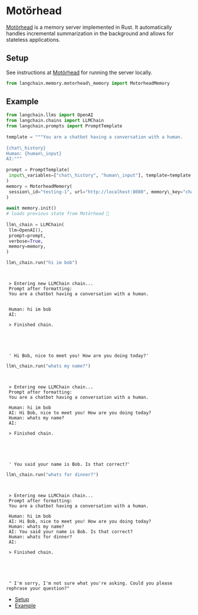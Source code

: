 # Motörhead

[Motörhead](https://github.com/getmetal/motorhead) is a memory server implemented in Rust. It automatically handles incremental summarization in the background and allows for stateless applications.

## Setup[​](#setup "Direct link to Setup")

See instructions at [Motörhead](https://github.com/getmetal/motorhead) for running the server locally.

```python
from langchain.memory.motorhead\_memory import MotorheadMemory  

```

## Example[​](#example "Direct link to Example")

```python
from langchain.llms import OpenAI  
from langchain.chains import LLMChain  
from langchain.prompts import PromptTemplate  
  
template = """You are a chatbot having a conversation with a human.  
  
{chat\_history}  
Human: {human\_input}  
AI:"""  
  
prompt = PromptTemplate(  
 input\_variables=["chat\_history", "human\_input"], template=template  
)  
memory = MotorheadMemory(  
 session\_id="testing-1", url="http://localhost:8080", memory\_key="chat\_history"  
)  
  
await memory.init()  
# loads previous state from Motörhead 🤘  
  
llm\_chain = LLMChain(  
 llm=OpenAI(),  
 prompt=prompt,  
 verbose=True,  
 memory=memory,  
)  

```

```python
llm\_chain.run("hi im bob")  

```

```text
   
   
 > Entering new LLMChain chain...  
 Prompt after formatting:  
 You are a chatbot having a conversation with a human.  
   
   
 Human: hi im bob  
 AI:  
   
 > Finished chain.  
  
  
  
  
  
 ' Hi Bob, nice to meet you! How are you doing today?'  

```

```python
llm\_chain.run("whats my name?")  

```

```text
   
   
 > Entering new LLMChain chain...  
 Prompt after formatting:  
 You are a chatbot having a conversation with a human.  
   
 Human: hi im bob  
 AI: Hi Bob, nice to meet you! How are you doing today?  
 Human: whats my name?  
 AI:  
   
 > Finished chain.  
  
  
  
  
  
 ' You said your name is Bob. Is that correct?'  

```

```python
llm\_chain.run("whats for dinner?")  

```

```text
   
   
 > Entering new LLMChain chain...  
 Prompt after formatting:  
 You are a chatbot having a conversation with a human.  
   
 Human: hi im bob  
 AI: Hi Bob, nice to meet you! How are you doing today?  
 Human: whats my name?  
 AI: You said your name is Bob. Is that correct?  
 Human: whats for dinner?  
 AI:  
   
 > Finished chain.  
  
  
  
  
  
 " I'm sorry, I'm not sure what you're asking. Could you please rephrase your question?"  

```

- [Setup](#setup)
- [Example](#example)
